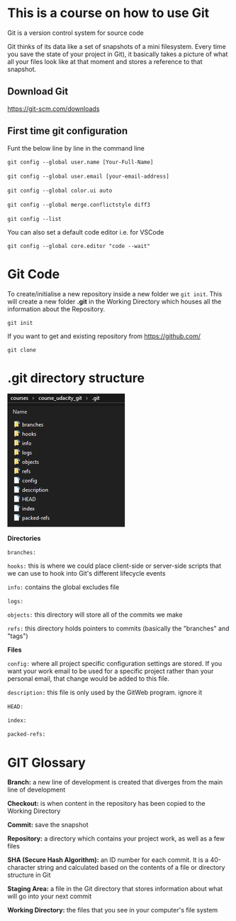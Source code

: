 # This is a course on how to use Git

Git is a version control system for source code

Git thinks of its data like a set of snapshots of a mini filesystem. Every time you save the state of your project in Git), it basically takes a picture of what all your files look like at that moment and stores a reference to that snapshot.

## Download Git
https://git-scm.com/downloads


## First time git configuration

Funt the below line by line in the command line

```
git config --global user.name [Your-Full-Name]

git config --global user.email [your-email-address]

git config --global color.ui auto

git config --global merge.conflictstyle diff3

git config --list
```

You can also set a default code editor i.e. for VSCode
```
git config --global core.editor "code --wait"
```

# Git Code

To create/initialise a new repository inside a new folder we `git init`. This will create a new folder **.git** in the Working Directory which houses all the information about the Repository.
```
git init
```

If you want to get and existing repository from https://github.com/
```
git clone
```

# .git directory structure

![](img/gitfolder.jpg)

**Directories**

`branches:` 

`hooks:` this is where we could place client-side or server-side scripts that we can use to hook into Git's different lifecycle events

`info:` contains the global excludes file

`logs:` 

`objects:` this directory will store all of the commits we make

`refs:` this directory holds pointers to commits (basically the "branches" and "tags")


**Files**

`config:` where all project specific configuration settings are stored. If you want your work email to be used for a specific project rather than your personal email, that change would be added to this file.

`description:` this file is only used by the GitWeb program. ignore it

`HEAD:` 

`index:` 

`packed-refs:` 




# GIT Glossary

**Branch:** a new line of development is created that diverges from the main line of development

**Checkout:** is when content in the repository has been copied to the Working Directory

**Commit:** save the snapshot

**Repository:** a directory which contains your project work, as well as a few files

**SHA (Secure Hash Algorithm):** an ID number for each commit. It is a 40-character string and calculated based on the contents of a file or directory structure in Git

**Staging Area:** a file in the Git directory that stores information about what will go into your next commit

**Working Directory:** the files that you see in your computer's file system

